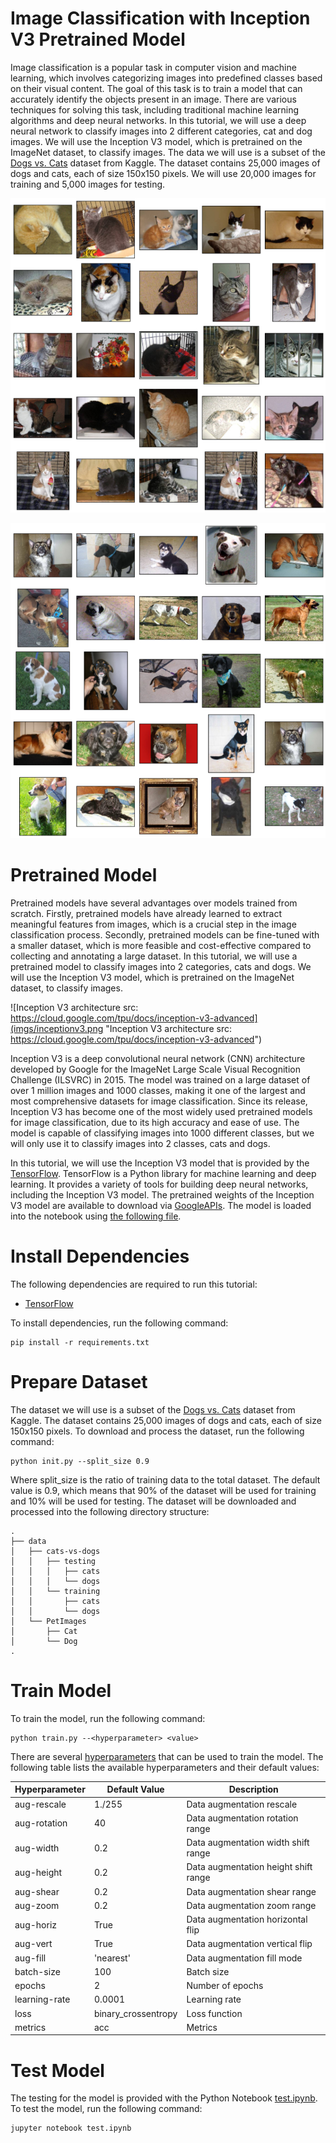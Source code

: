 # Image Classification with Inception V3 Pretrained Model

Image classification is a popular task in computer vision and machine learning, which involves categorizing images into predefined classes based on their visual content. The goal of this task is to train a model that can accurately identify the objects present in an image. There are various techniques for solving this task, including traditional machine learning algorithms and deep neural networks. In this tutorial, we will use a deep neural network to classify images into 2 different categories, cat and dog images. We will use the Inception V3 model, which is pretrained on the ImageNet dataset, to classify images. The data we will use is a subset of the [Dogs vs. Cats](https://www.kaggle.com/c/dogs-vs-cats) dataset from Kaggle. The dataset contains 25,000 images of dogs and cats, each of size 150x150 pixels. We will use 20,000 images for training and 5,000 images for testing.

![Cat images](imgs/cats.png "Cat images")

![Dog images](imgs/dogs.png "Dog images")

# Pretrained Model

Pretrained models have several advantages over models trained from scratch. Firstly, pretrained models have already learned to extract meaningful features from images, which is a crucial step in the image classification process. Secondly, pretrained models can be fine-tuned with a smaller dataset, which is more feasible and cost-effective compared to collecting and annotating a large dataset. In this tutorial, we will use a pretrained model to classify images into 2 categories, cats and dogs. We will use the Inception V3 model, which is pretrained on the ImageNet dataset, to classify images.

![Inception V3 architecture src: https://cloud.google.com/tpu/docs/inception-v3-advanced](imgs/inceptionv3.png "Inception V3 architecture src: https://cloud.google.com/tpu/docs/inception-v3-advanced")

Inception V3 is a deep convolutional neural network (CNN) architecture developed by Google for the ImageNet Large Scale Visual Recognition Challenge (ILSVRC) in 2015. The model was trained on a large dataset of over 1 million images and 1000 classes, making it one of the largest and most comprehensive datasets for image classification. Since its release, Inception V3 has become one of the most widely used pretrained models for image classification, due to its high accuracy and ease of use. The model is capable of classifying images into 1000 different classes, but we will only use it to classify images into 2 classes, cats and dogs.

In this tutorial, we will use the Inception V3 model that is provided by the [TensorFlow](https://www.tensorflow.org). TensorFlow is a Python library for machine learning and deep learning. It provides a variety of tools for building deep neural networks, including the Inception V3 model. The pretrained weights of the Inception V3 model are available to download via [GoogleAPIs](https://storage.googleapis.com/mledu-datasets/inception_v3_weights_tf_dim_ordering_tf_kernels_notop.h5). The model is loaded into the notebook using [the following file](./model/inception_v3.py). 

# Install Dependencies

The following dependencies are required to run this tutorial:

- [TensorFlow](https://www.tensorflow.org)

To install dependencies, run the following command:

    pip install -r requirements.txt

# Prepare Dataset

The dataset we will use is a subset of the [Dogs vs. Cats](https://www.kaggle.com/c/dogs-vs-cats) dataset from Kaggle. The dataset contains 25,000 images of dogs and cats, each of size 150x150 pixels. To download and process the dataset, run the following command:

    python init.py --split_size 0.9

Where split_size is the ratio of training data to the total dataset. The default value is 0.9, which means that 90% of the dataset will be used for training and 10% will be used for testing. The dataset will be downloaded and processed into the following directory structure:

    .
    ├── data
    │   ├── cats-vs-dogs
    │   │   ├── testing
    │   │   │   ├── cats
    │   │   │   └── dogs
    │   │   └── training
    │   │       ├── cats
    │   │       └── dogs
    │   └── PetImages
    │       ├── Cat
    │       └── Dog
    .

# Train Model

To train the model, run the following command:

    python train.py --<hyperparameter> <value>

There are several [hyperparameters](arguments.py) that can be used to train the model. The following table lists the available hyperparameters and their default values:

| Hyperparameter | Default Value | Description |
|----------------|---------------|-------------|
| aug-rescale | 1./255 | Data augmentation rescale |
| aug-rotation | 40 | Data augmentation rotation range |
| aug-width | 0.2 | Data augmentation width shift range |
| aug-height | 0.2 | Data augmentation height shift range |
| aug-shear | 0.2 | Data augmentation shear range |
| aug-zoom | 0.2 | Data augmentation zoom range |
| aug-horiz | True | Data augmentation horizontal flip |
| aug-vert | True | Data augmentation vertical flip |
| aug-fill | 'nearest' | Data augmentation fill mode |
| batch-size | 100 | Batch size |
| epochs | 2 | Number of epochs |
| learning-rate | 0.0001 | Learning rate |
| loss | binary_crossentropy | Loss function |
| metrics | acc | Metrics |

# Test Model

The testing for the model is provided with the Python Notebook [test.ipynb](test.ipynb). To test the model, run the following command:

    jupyter notebook test.ipynb

